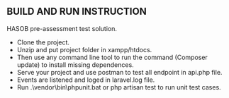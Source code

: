 ## BUILD AND RUN INSTRUCTION

HASOB pre-assessment test solution.

- Clone the project.
- Unzip and put project folder in xampp/htdocs. 
- Then use any command line tool to run the command (Composer update) to install missing dependences.
- Serve your project and use postman to test all endpoint in api.php file.
- Events are listened and loged in laravel.log file.
- Run .\vendor\bin\phpunit.bat or php artisan test to run unit test cases.



